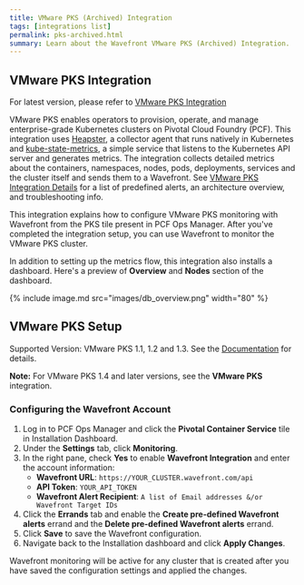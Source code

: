 ```yaml
---
title: VMware PKS (Archived) Integration
tags: [integrations list]
permalink: pks-archived.html
summary: Learn about the Wavefront VMware PKS (Archived) Integration.
---
```

## VMware PKS Integration

For latest version, please refer to [VMware PKS Integration](../pks/overview)

VMware PKS enables operators to provision, operate, and manage enterprise-grade Kubernetes clusters on Pivotal Cloud Foundry (PCF). This integration uses [Heapster](https://github.com/kubernetes/heapster), a collector agent that runs natively in Kubernetes and [kube-state-metrics](https://github.com/kubernetes/kube-state-metrics), a simple service that listens to the Kubernetes API server and generates metrics. The integration collects detailed metrics about the containers, namespaces, nodes, pods, deployments, services and the cluster itself and sends them to a Wavefront. See [VMware PKS Integration Details](https://docs.wavefront.com/integrations_pks.html) for a list of predefined alerts, an architecture overview, and troubleshooting info. 

This integration explains how to configure VMware PKS monitoring with Wavefront from the PKS tile present in PCF Ops Manager. After you've completed the integration setup, you can use Wavefront to monitor the VMware PKS cluster.

In addition to setting up the metrics flow, this integration also installs a dashboard. Here's a preview of **Overview** and **Nodes** section of the dashboard.

{% include image.md src="images/db_overview.png" width="80" %}

## VMware PKS Setup

  Supported Version: VMware PKS 1.1, 1.2 and 1.3. See the [Documentation](https://docs.vmware.com/en/VMware-Pivotal-Container-Service/index.html) for details.

  **Note:** For VMware PKS 1.4 and later versions, see the **VMware PKS** integration.

### Configuring the Wavefront Account

1. Log in to PCF Ops Manager and click the **Pivotal Container Service** tile in Installation Dashboard.
2. Under the **Settings** tab, click **Monitoring**.
3. In the right pane, check **Yes** to enable **Wavefront Integration** and enter the account information:
   * **Wavefront URL**: `https://YOUR_CLUSTER.wavefront.com/api`
   * **API Token**: `YOUR_API_TOKEN`
   * **Wavefront Alert Recipient**: `A list of Email addresses &/or Wavefront Target IDs`
4. Click the **Errands** tab and enable the **Create pre-defined Wavefront alerts** errand and the **Delete pre-defined Wavefront alerts** errand.
5. Click **Save** to save the Wavefront configuration.
6. Navigate back to the Installation dashboard and click **Apply Changes**.

Wavefront monitoring will be active for any cluster that is created after you have saved the configuration settings and applied the changes.
